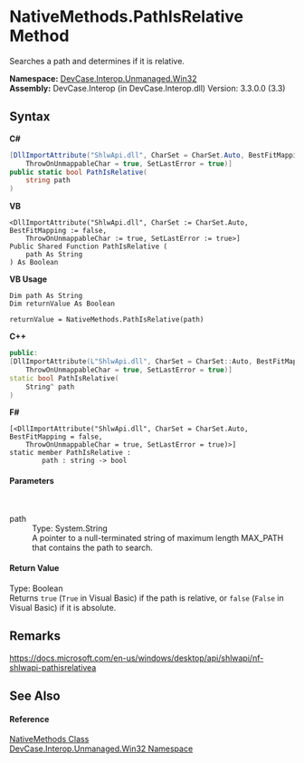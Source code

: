 # NativeMethods.PathIsRelative Method 
 

Searches a path and determines if it is relative.

**Namespace:**&nbsp;<a href="N_DevCase_Interop_Unmanaged_Win32">DevCase.Interop.Unmanaged.Win32</a><br />**Assembly:**&nbsp;DevCase.Interop (in DevCase.Interop.dll) Version: 3.3.0.0 (3.3)

## Syntax

**C#**<br />
``` C#
[DllImportAttribute("ShlwApi.dll", CharSet = CharSet.Auto, BestFitMapping = false, 
	ThrowOnUnmappableChar = true, SetLastError = true)]
public static bool PathIsRelative(
	string path
)
```

**VB**<br />
``` VB
<DllImportAttribute("ShlwApi.dll", CharSet := CharSet.Auto, BestFitMapping := false, 
	ThrowOnUnmappableChar := true, SetLastError := true>]
Public Shared Function PathIsRelative ( 
	path As String
) As Boolean
```

**VB Usage**<br />
``` VB Usage
Dim path As String
Dim returnValue As Boolean

returnValue = NativeMethods.PathIsRelative(path)
```

**C++**<br />
``` C++
public:
[DllImportAttribute(L"ShlwApi.dll", CharSet = CharSet::Auto, BestFitMapping = false, 
	ThrowOnUnmappableChar = true, SetLastError = true)]
static bool PathIsRelative(
	String^ path
)
```

**F#**<br />
``` F#
[<DllImportAttribute("ShlwApi.dll", CharSet = CharSet.Auto, BestFitMapping = false, 
	ThrowOnUnmappableChar = true, SetLastError = true)>]
static member PathIsRelative : 
        path : string -> bool 

```


#### Parameters
&nbsp;<dl><dt>path</dt><dd>Type: System.String<br />A pointer to a null-terminated string of maximum length MAX_PATH that contains the path to search.</dd></dl>

#### Return Value
Type: Boolean<br />Returns `true` (`True` in Visual Basic) if the path is relative, or `false` (`False` in Visual Basic) if it is absolute.

## Remarks
<a href="https://docs.microsoft.com/en-us/windows/desktop/api/shlwapi/nf-shlwapi-pathisrelativea" target="_blank">https://docs.microsoft.com/en-us/windows/desktop/api/shlwapi/nf-shlwapi-pathisrelativea</a>

## See Also


#### Reference
<a href="T_DevCase_Interop_Unmanaged_Win32_NativeMethods">NativeMethods Class</a><br /><a href="N_DevCase_Interop_Unmanaged_Win32">DevCase.Interop.Unmanaged.Win32 Namespace</a><br />